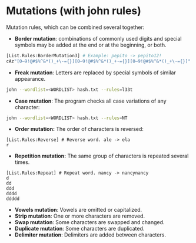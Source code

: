 # Mutations (with john rules)

Mutation rules, which can be combined several together:

* **Border mutation**: combinations of commonly used digits and special symbols may be added at the end or at the beginning, or both.

```bash
[List.Rules:BorderMutation3] # Example: pepito -> pepito12!
cAz"[0–9!@#$%^&*()_+\-={}][0–9!@#$%^&*()_+-={}][0–9!@#$%^&*()_+\-={}]"
```

* **Freak mutation**: Letters are replaced by special symbols of similar appearance.

```bash
john --wordlist=<WORDLIST> hash.txt --rules=l33t
```

* **Case mutation**: The program checks all case variations of any character:

```bash
john --wordlist=<WORDLIST> hash.txt --rules=NT
```

* **Order mutation:** The order of characters is reversed:

```
[List.Rules:Reverse] # Reverse word. ale -> ela
r 
```

* **Repetition mutation:** The same group of characters is repeated several times.

```
[List.Rules:Repeat] # Repeat word. nancy -> nancynancy
d
dd
ddd
dddd
ddddd
```

* **Vowels mutation**: Vowels are omitted or capitalized.
* **Strip mutation**: One or more characters are removed.
* **Swap mutation**: Some characters are swapped and changed.
* **Duplicate mutation**: Some characters are duplicated.
* **Delimiter mutation**: Delimiters are added between characters.
